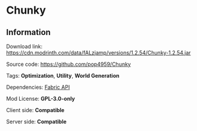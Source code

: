 # Chunky

## **Information**

Download link: https://cdn.modrinth.com/data/fALzjamp/versions/1.2.54/Chunky-1.2.54.jar

Source code: https://github.com/pop4959/Chunky

Tags: **Optimization**, **Utility**, **World Generation**

Dependencies: [Fabric API](https://github.com/rizecookey/fabric/releases/download/0.25.0%2B1.16.combat/fabric-api-0.25.0+1.16.combat.jar)

Mod License: **GPL-3.0-only**

Client side: **Compatible**

Server side: **Compatible**
